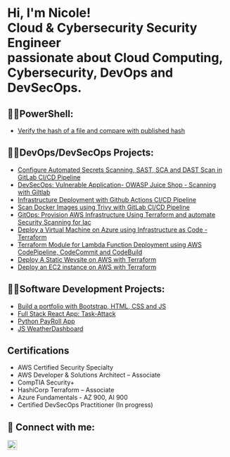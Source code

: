 <h1>Hi, I'm Nicole! <br/>Cloud & Cybersecurity Security Engineer </br>passionate about Cloud Computing, Cybersecurity, DevOps and DevSecOps.</h1>

 
<!-- <h2>👨‍💻Cloud Security Projects:</h2>

- <b>AWS</b>
  - [Configure SSO Integration for Users within an AWS Organization]() 
- <b>Azure</b>
  - []()
  - [CIS Benchmarks Hardening on Windows Computer](https://github.com/Nicole732/cisbenchmarksca-windows)
  -->
<h2>👨‍💻PowerShell:</h2>

- [Verify the hash of a file and compare with published hash](https://github.com/Nicole732/powershell/blob/main/verifyChecksum.ps1)


<h2>👨‍💻DevOps/DevSecOps Projects:</h2>

-  [Configure Automated Secrets Scanning, SAST, SCA and DAST Scan in GitLab CI/CD Pipeline](https://github.com/Nicole732/devsecops-sast-dast-gitlab-cicd)
-  [DevSecOps: Vulnerable Application- OWASP Juice Shop - Scanning with Giltlab](https://github.com/Nicole732/devsecops-sast-cicd-gitlab)
-  [Infrastructure Deployment with Github Actions CI/CD Pipeline](https://github.com/Nicole732/iac-devsecops-githubactions/tree/main)
-  [Scan Docker Images using Trivy with GitLab CI/CD Pipeline](https://github.com/Nicole732/docker-image-scan-gitlabcicd)
-  [GitOps: Provision AWS Infrastructure Using Terraform and automate Security Scanning for Iac](https://github.com/Nicole732/iac-gitops-aws-terraform-gitlab)
-  [Deploy a Virtual Machine on Azure using Infrastructure as Code - Terraform](https://github.com/Nicole732/azure-vm-terraform)
-  [Terraform Module for Lambda Function Deployment using AWS CodePipeline, CodeCommit and CodeBuild](https://github.com/Nicole732/devops-aws-cicd-pipeline-terraform)
-  [Deploy A Static Wevsite on AWS with  Terraform](https://github.com/Nicole732/aws-terraform-website)
-  [Deploy an EC2 instance on AWS with Terraform](https://github.com/Nicole732/aws-ec2-terraform)
   

<h2>👨‍💻Software Development Projects:</h2>

- [Build a portfolio with  Bootstrap, HTML, CSS and JS](https://github.com/Nicole732/portfolio2023)
- [Full Stack React App: Task-Attack](https://github.com/Nicole732/Task-Attack)
- [Python PayRoll App](https://github.com/Nicole732/pythonpayroll)
- [JS WeatherDashboard](https://github.com/Nicole732/WeatherDashboard)

<h2>Certifications</h2>

- AWS Certified Security Specialty 
- AWS Developer & Solutions Architect – Associate 
- CompTIA Security+
- HashiCorp Terraform – Associate 
- Azure Fundamentals - AZ 900, AI 900 
- Certified DevSecOps Practitioner (In progress)  
  
<h2> 🤳 Connect with me:</h2>

[<img align="left" alt="NicoleK | LinkedIn" width="22px" src="https://cdn.jsdelivr.net/npm/simple-icons@v3/icons/linkedin.svg" />](https://www.linkedin.com/in/ntakam/)
